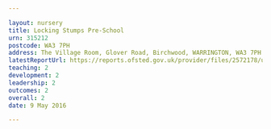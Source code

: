```yaml
---

layout: nursery
title: Locking Stumps Pre-School
urn: 315212
postcode: WA3 7PH
address: The Village Room, Glover Road, Birchwood, WARRINGTON, WA3 7PH
latestReportUrl: https://reports.ofsted.gov.uk/provider/files/2572178/urn/315212.pdf
teaching: 2
development: 2
leadership: 2
outcomes: 2
overall: 2
date: 9 May 2016

---
```


